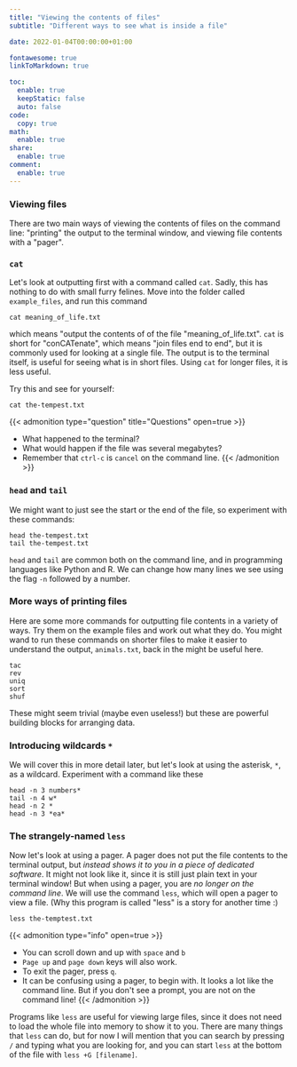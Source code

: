 ```yaml
---
title: "Viewing the contents of files"
subtitle: "Different ways to see what is inside a file"

date: 2022-01-04T00:00:00+01:00

fontawesome: true
linkToMarkdown: true

toc:
  enable: true
  keepStatic: false
  auto: false
code:
  copy: true
math:
  enable: true
share:
  enable: true
comment:
  enable: true
---
```


### Viewing files

There are two main ways of viewing the contents of files on the command line: "printing" the output to the terminal window, and viewing file contents with a "pager".

### `cat`
Let's look at outputting first with a command called `cat`. Sadly, this has nothing to do with small furry felines. Move into the folder called `example_files`, and run this command

```shell
cat meaning_of_life.txt
```

which means "output the contents of of the file "meaning_of_life.txt". `cat` is short for "conCATenate", which means "join files end to end", but it is commonly used for looking at a single file. The output is to the terminal itself, is useful for seeing what is in short files. Using `cat` for longer files, it is less useful.

Try this and see for yourself:

```shell
cat the-tempest.txt
```

{{< admonition type="question" title="Questions" open=true >}}
- What happened to the terminal?
- What would happen if the file was several megabytes?
- Remember that `ctrl-c` is `cancel` on the command line.
{{< /admonition >}}

### `head` and `tail`
We might want to just see the start or the end of the file, so experiment with these commands:

```
head the-tempest.txt
tail the-tempest.txt
```

`head` and `tail` are common both on the command line, and in programming languages like Python and R. We can change how many lines we see using the flag `-n` followed by a number.

### More ways of printing files
Here are some more commands for outputting file contents in a variety of ways. Try them on the example files and work out what they do. You might wand to run these commands on shorter files to make it easier to understand the output, `animals.txt`, back in the  might be useful here.

```
tac
rev
uniq
sort
shuf
```

These might seem trivial (maybe even useless!) but these are powerful building blocks for arranging data.
### Introducing wildcards `*`
We will cover this in more detail later, but let's look at using the asterisk, `*`, as a wildcard. Experiment with a command like these
```shell
head -n 3 numbers*
tail -n 4 w*
head -n 2 *
head -n 3 *ea*
```

### The strangely-named `less`
Now let's look at using a pager. A pager does not put the file contents to the terminal output, but *instead shows it to you in a piece of dedicated software*. It might not look like it, since it is still just plain text in your terminal window! But when using a pager, you are *no longer on the command line*. We will use the command `less`, which will open a pager to view a file. (Why this program is called "less" is a story for another time :)

```
less the-temptest.txt
```

{{< admonition type="info" open=true >}}
- You can scroll down and up with `space` and `b`
- `Page up` and `page down` keys will also work.
- To exit the pager, press `q`.
- It can be confusing using a pager, to begin with. It looks a lot like the command line. But if you don't see a prompt, you are not on the command line!
{{< /admonition >}}

Programs like `less` are useful for viewing large files, since it does not need to load the whole file into memory to show it to you. There are many things that `less` can do, but for now I will mention that you can search by pressing `/` and typing what you are looking for, and you can start `less` at the bottom of the file with `less +G [filename]`.
